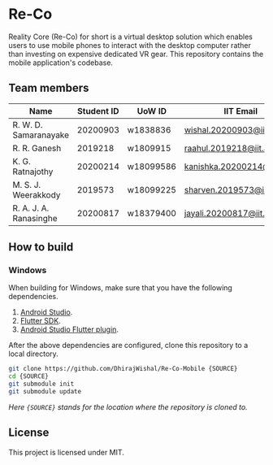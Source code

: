 # Re-Co

Reality Core (Re-Co) for short is a virtual desktop solution which enables users to use mobile phones to interact with the desktop computer rather than investing on expensive dedicated VR gear.
This repository contains the mobile application's codebase.

## Team members

| Name                        | Student ID | UoW ID    | IIT Email                   |
| --------------------------- | ---------- | --------- | --------------------------- |
| R. W. D. Samaranayake       | 20200903   | w1838836  | wishal.20200903@iit.ac.lk   |
| R. R. Ganesh                | 2019218    | w1809915  | raahul.2019218@iit.ac.lk    |
| K. G. Ratnajothy            | 20200214   | w18099586 | kanishka.20200214@iit.ac.lk |
| M. S. J. Weerakkody         | 2019573    | w18099225 | sharven.2019573@iit.ac.lk   |
| R. A. J. A. Ranasinghe      | 20200817   | w18379400 | jayali.20200817@iit.ac.lk   |

## How to build

### Windows

When building for Windows, make sure that you have the following dependencies.

1. [Android Studio](https://developer.android.com/studio).
2. [Flutter SDK](https://docs.flutter.dev/get-started/install).
3. [Android Studio Flutter plugin](https://docs.flutter.dev/get-started/editor).

After the above dependencies are configured, clone this repository to a local directory.

```bash
git clone https://github.com/DhirajWishal/Re-Co-Mobile {SOURCE}
cd {SOURCE}
git submodule init
git submodule update
```

*Here `{SOURCE}` stands for the location where the repository is cloned to.*

## License

This project is licensed under MIT.
